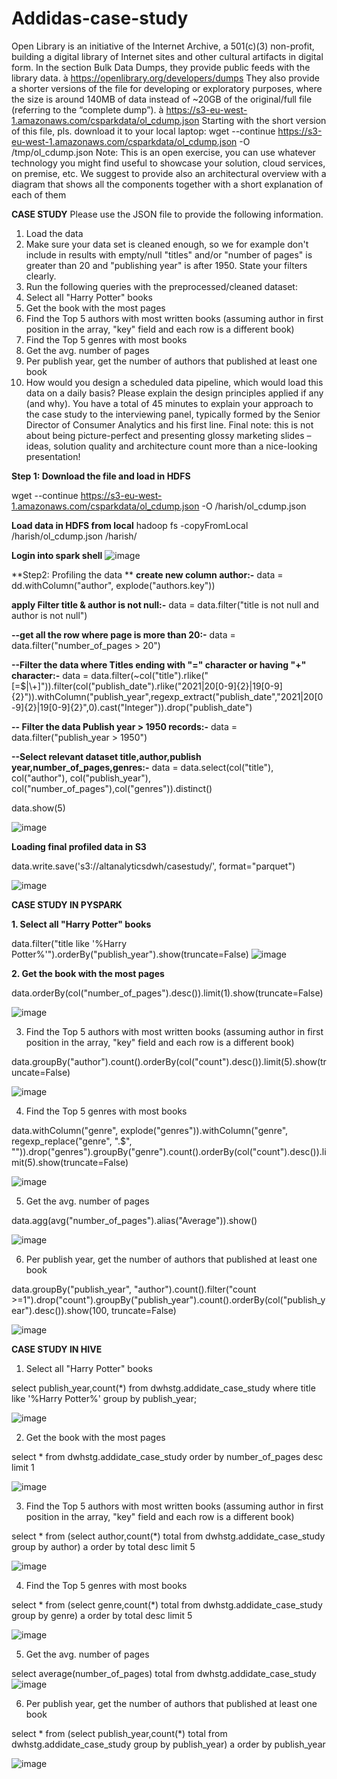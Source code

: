 # Addidas-case-study
Open Library is an initiative of the Internet Archive, a 501(c)(3) non-profit, building a digital library of Internet
sites and other cultural artifacts in digital form. In the section Bulk Data Dumps, they provide public feeds
with the library data.
à https://openlibrary.org/developers/dumps
They also provide a shorter versions of the file for developing or exploratory purposes, where the size is
around 140MB of data instead of ~20GB of the original/full file (referring to the “complete dump”).
à https://s3-eu-west-1.amazonaws.com/csparkdata/ol_cdump.json
Starting with the short version of this file, pls. download it to your local laptop:
wget --continue https://s3-eu-west-1.amazonaws.com/csparkdata/ol_cdump.json -O
/tmp/ol_cdump.json
Note: This is an open exercise, you can use whatever technology you might find useful to showcase your
solution, cloud services, on premise, etc. We suggest to provide also an architectural overview with a
diagram that shows all the components together with a short explanation of each of them

**CASE STUDY**
Please use the JSON file to provide the following information.
1. Load the data
2. Make sure your data set is cleaned enough, so we for example don't include in results with empty/null "titles"
and/or "number of pages" is greater than 20 and "publishing year" is after 1950. State your filters clearly.
3. Run the following queries with the preprocessed/cleaned dataset:
1. Select all "Harry Potter" books
2. Get the book with the most pages
3. Find the Top 5 authors with most written books (assuming author in first position in the array, "key" field and each
row is a different book)
4. Find the Top 5 genres with most books
5. Get the avg. number of pages
6. Per publish year, get the number of authors that published at least one book
4. How would you design a scheduled data pipeline, which would load this data on a daily basis?
Please explain the design principles applied if any (and why).
You have a total of 45 minutes to explain your approach to the case study to the interviewing panel, typically formed by
the Senior Director of Consumer Analytics and his first line.
Final note: this is not about being picture-perfect and presenting glossy marketing slides – ideas, solution quality and
architecture count more than a nice-looking presentation!



**Step 1: Download the file and load in HDFS**

wget --continue https://s3-eu-west-1.amazonaws.com/csparkdata/ol_cdump.json -O /harish/ol_cdump.json

**Load data in HDFS from local**
hadoop fs -copyFromLocal /harish/ol_cdump.json /harish/


**Login into spark shell**
![image](https://user-images.githubusercontent.com/34162166/155930616-a63dc99e-4194-4aea-9de2-6c99a2266f71.png)


**Step2: Profiling the data **
 **create new column author:-**
data = dd.withColumn("author", explode("authors.key"))

**apply Filter title & author is not null:-**
data = data.filter("title is not null and author is not null")

**--get all the row where page is more than 20:-**
data = data.filter("number_of_pages > 20")

**--Filter the data where Titles ending with "=" character or having "+" character:-**
data = data.filter(~col("title").rlike("[=$|\\\+]")).filter(col("publish_date").rlike("2021|20[0-9]{2}|19[0-9]{2}")).withColumn("publish_year",regexp_extract("publish_date","2021|20[0-9]{2}|19[0-9]{2}",0).cast("Integer")).drop("publish_date")

**-- Filter the data Publish year > 1950 records:-**
data = data.filter("publish_year > 1950")

**--Select relevant dataset title,author,publish year,number_of_pages,genres:-**
data = data.select(col("title"), col("author"), col("publish_year"), col("number_of_pages"),col("genres")).distinct()

data.show(5)

![image](https://user-images.githubusercontent.com/34162166/155930189-c10ce376-a27c-4061-9ea3-8f2b771e22ba.png)

**Loading final profiled data in S3**

data.write.save('s3://altanalyticsdwh/casestudy/', format="parquet")

![image](https://user-images.githubusercontent.com/34162166/155938935-2b9671a3-59f0-4395-b604-e02d877aecb3.png)






**CASE STUDY IN PYSPARK**


**1. Select all "Harry Potter" books**

data.filter("title like '%Harry Potter%'").orderBy("publish_year").show(truncate=False)
![image](https://user-images.githubusercontent.com/34162166/155939838-1463dc38-fad0-4384-a88b-05746003da12.png)

**2. Get the book with the most pages**

data.orderBy(col("number_of_pages").desc()).limit(1).show(truncate=False)

![image](https://user-images.githubusercontent.com/34162166/155940037-08d5193d-18f7-4519-b51d-f0d682cb7435.png)

3. Find the Top 5 authors with most written books (assuming author in first position in the array, "key" field and each
row is a different book)

data.groupBy("author").count().orderBy(col("count").desc()).limit(5).show(truncate=False)

![image](https://user-images.githubusercontent.com/34162166/155945123-b7551cee-ab49-4f69-ae50-4612804cb284.png)

4. Find the Top 5 genres with most books

data.withColumn("genre", explode("genres")).withColumn("genre", regexp_replace("genre", "\.$", "")).drop("genres").groupBy("genre").count().orderBy(col("count").desc()).limit(5).show(truncate=False)

![image](https://user-images.githubusercontent.com/34162166/155945515-a1694a77-464d-4f59-8abc-3433e7642d4c.png)


5. Get the avg. number of pages

data.agg(avg("number_of_pages").alias("Average")).show()

![image](https://user-images.githubusercontent.com/34162166/155945800-f233b41c-ea52-4e59-b48a-8d822baf27a7.png)

6. Per publish year, get the number of authors that published at least one book

data.groupBy("publish_year", "author").count().filter("count >=1").drop("count").groupBy("publish_year").count().orderBy(col("publish_year").desc()).show(100, truncate=False)

![image](https://user-images.githubusercontent.com/34162166/155946886-af78a131-0d59-43f9-8718-3fefd2904d15.png)



**CASE STUDY IN HIVE**

1. Select all "Harry Potter" books

select publish_year,count(*) from dwhstg.addidate_case_study where title like '%Harry Potter%' group by publish_year;

![image](https://user-images.githubusercontent.com/34162166/155957772-75814294-d6b9-4fb4-9c14-482b6f3d5d24.png)


2. Get the book with the most pages

select * from dwhstg.addidate_case_study  order by number_of_pages desc limit 1

![image](https://user-images.githubusercontent.com/34162166/155959516-5b957c4f-b5ab-4174-b439-43e205ef4436.png)


3. Find the Top 5 authors with most written books (assuming author in first position in the array, "key" field and each
row is a different book)

select * from (select author,count(*) total from dwhstg.addidate_case_study group by author) a order by total desc limit 5

![image](https://user-images.githubusercontent.com/34162166/155961583-edfb7d8b-45c0-4e1e-8fe6-e0fc0f437477.png)


4. Find the Top 5 genres with most books

select * from (select genre,count(*) total from dwhstg.addidate_case_study group by genre) a order by total desc limit 5

![image](https://user-images.githubusercontent.com/34162166/155962712-3dcd324b-0402-4d87-a087-39839d921137.png)


5. Get the avg. number of pages

select average(number_of_pages) total from dwhstg.addidate_case_study
![image](https://user-images.githubusercontent.com/34162166/155962114-0de3dd87-94df-4066-b886-fbe41dbfd4f6.png)

6. Per publish year, get the number of authors that published at least one book

select * from (select publish_year,count(*) total from dwhstg.addidate_case_study group by publish_year) a order by publish_year

![image](https://user-images.githubusercontent.com/34162166/155963147-eac88732-2e64-408e-9a54-3d3e06de27bc.png)

